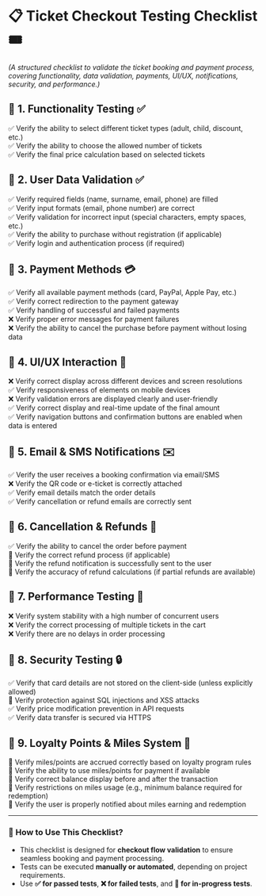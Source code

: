 # 📋 Ticket Checkout Testing Checklist 🎟️
*(A structured checklist to validate the ticket booking and payment process, covering functionality, data validation, payments, UI/UX, notifications, security, and performance.)*

## 🔹 1. Functionality Testing ✅
✅ Verify the ability to select different ticket types (adult, child, discount, etc.)  
✅ Verify the ability to choose the allowed number of tickets  
✅ Verify the final price calculation based on selected tickets  

## 🔹 2. User Data Validation ✅
✅ Verify required fields (name, surname, email, phone) are filled  
✅ Verify input formats (email, phone number) are correct  
✅ Verify validation for incorrect input (special characters, empty spaces, etc.)  
✅ Verify the ability to purchase without registration (if applicable)  
✅ Verify login and authentication process (if required)  

## 🔹 3. Payment Methods 💳
✅ Verify all available payment methods (card, PayPal, Apple Pay, etc.)  
✅ Verify correct redirection to the payment gateway  
✅ Verify handling of successful and failed payments  
❌ Verify proper error messages for payment failures  
❌ Verify the ability to cancel the purchase before payment without losing data  

## 🔹 4. UI/UX Interaction 🎨  
❌ Verify correct display across different devices and screen resolutions  
✅ Verify responsiveness of elements on mobile devices  
❌ Verify validation errors are displayed clearly and user-friendly  
✅ Verify correct display and real-time update of the final amount  
✅ Verify navigation buttons and confirmation buttons are enabled when data is entered  

## 🔹 5. Email & SMS Notifications ✉️  
✅ Verify the user receives a booking confirmation via email/SMS  
❌ Verify the QR code or e-ticket is correctly attached  
✅ Verify email details match the order details  
✅ Verify cancellation or refund emails are correctly sent  

## 🔹 6. Cancellation & Refunds 🔄  
✅ Verify the ability to cancel the order before payment  
🔄 Verify the correct refund process (if applicable)  
🔄 Verify the refund notification is successfully sent to the user  
🔄 Verify the accuracy of refund calculations (if partial refunds are available)  

## 🔹 7. Performance Testing 🚀  
❌ Verify system stability with a high number of concurrent users  
❌ Verify the correct processing of multiple tickets in the cart  
❌ Verify there are no delays in order processing  

## 🔹 8. Security Testing 🔒  
✅ Verify that card details are not stored on the client-side (unless explicitly allowed)  
🔄 Verify protection against SQL injections and XSS attacks  
✅ Verify price modification prevention in API requests  
✅ Verify data transfer is secured via HTTPS  

## 🔹 9. Loyalty Points & Miles System 🎁  
🔄 Verify miles/points are accrued correctly based on loyalty program rules  
🔄 Verify the ability to use miles/points for payment if available  
🔄 Verify correct balance display before and after the transaction  
🔄 Verify restrictions on miles usage (e.g., minimum balance required for redemption)  
🔄 Verify the user is properly notified about miles earning and redemption  

---

### 📂 How to Use This Checklist?
- This checklist is designed for **checkout flow validation** to ensure seamless booking and payment processing.  
- Tests can be executed **manually or automated**, depending on project requirements.  
- Use **✅ for passed tests**, **❌ for failed tests**, and **🔄 for in-progress tests**.